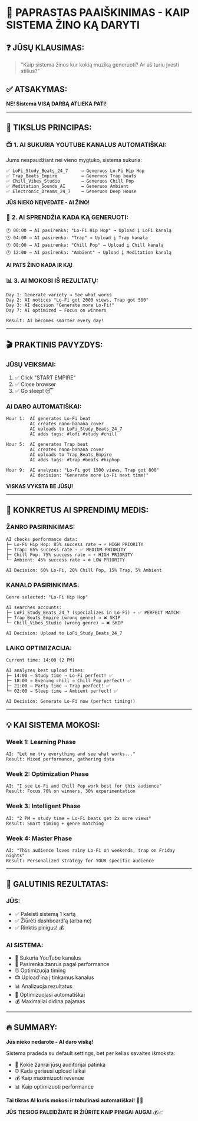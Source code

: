 # 🎯 PAPRASTAS PAAIŠKINIMAS - KAIP SISTEMA ŽINO KĄ DARYTI

## ❓ JŪSŲ KLAUSIMAS:
> "Kaip sistema žinos kur kokią muziką generuoti? Ar aš turiu įvesti stilius?"

## ✅ ATSAKYMAS: 
**NE! Sistema VISĄ DARBĄ ATLIEKA PATI!**

---

## 🤖 TIKSLUS PRINCIPAS:

### 📺 **1. AI SUKURIA YOUTUBE KANALUS AUTOMATIŠKAI:**

Jums nespaudžiant nei vieno mygtuko, sistema sukuria:

```
✅ LoFi_Study_Beats_24_7     → Generuos Lo-Fi Hip Hop
✅ Trap_Beats_Empire         → Generuos Trap beats  
✅ Chill_Vibes_Studio        → Generuos Chill Pop
✅ Meditation_Sounds_AI      → Generuos Ambient
✅ Electronic_Dreams_24_7    → Generuos Deep House
```

**JŪS NIEKO NEĮVEDATE - AI ŽINO!**

### 🧠 **2. AI SPRENDŽIA KADA KĄ GENERUOTI:**

```
🕐 00:00 → AI pasirenka: "Lo-Fi Hip Hop" → Upload į LoFi kanalą
🕐 04:00 → AI pasirenka: "Trap" → Upload į Trap kanalą  
🕐 08:00 → AI pasirenka: "Chill Pop" → Upload į Chill kanalą
🕐 12:00 → AI pasirenka: "Ambient" → Upload į Meditation kanalą
```

**AI PATS ŽINO KADA IR KĄ!**

### 📊 **3. AI MOKOSI IŠ REZULTATŲ:**

```
Day 1: Generate variety → See what works
Day 2: AI notices "Lo-Fi got 2000 views, Trap got 500"  
Day 3: AI decision "Generate more Lo-Fi!"
Day 7: AI optimized → Focus on winners

Result: AI becomes smarter every day!
```

---

## 🎬 **PRAKTINIS PAVYZDYS:**

### **JŪSŲ VEIKSMAI:**
1. ✅ Click "START EMPIRE" 
2. ✅ Close browser
3. ✅ Go sleep! 😴

### **AI DARO AUTOMATIŠKAI:**
```
Hour 1:  AI generates Lo-Fi beat
         AI creates nano-banana cover  
         AI uploads to LoFi_Study_Beats_24_7
         AI adds tags: #lofi #study #chill

Hour 5:  AI generates Trap beat
         AI creates nano-banana cover
         AI uploads to Trap_Beats_Empire  
         AI adds tags: #trap #beats #hiphop

Hour 9:  AI analyzes: "Lo-Fi got 1500 views, Trap got 800"
         AI decision: "Generate more Lo-Fi next time!"
```

**VISKAS VYKSTA BE JŪSŲ!**

---

## 🎯 **KONKRETUS AI SPRENDIMŲ MEDIS:**

### **ŽANRO PASIRINKIMAS:**
```
AI checks performance data:
├─ Lo-Fi Hip Hop: 85% success rate → ⚡ HIGH PRIORITY
├─ Trap: 65% success rate → ✅ MEDIUM PRIORITY  
├─ Chill Pop: 75% success rate → ⚡ HIGH PRIORITY
└─ Ambient: 45% success rate → ❄️ LOW PRIORITY

AI Decision: 60% Lo-Fi, 20% Chill Pop, 15% Trap, 5% Ambient
```

### **KANALO PASIRINKIMAS:**
```
Genre selected: "Lo-Fi Hip Hop"

AI searches accounts:
├─ LoFi_Study_Beats_24_7 (specializes in Lo-Fi) → ✅ PERFECT MATCH!
├─ Trap_Beats_Empire (wrong genre) → ❌ SKIP
└─ Chill_Vibes_Studio (wrong genre) → ❌ SKIP

AI Decision: Upload to LoFi_Study_Beats_24_7
```

### **LAIKO OPTIMIZACIJA:**
```
Current time: 14:00 (2 PM)

AI analyzes best upload times:
├─ 14:00 → Study time → Lo-Fi perfect! ✅
├─ 18:00 → Evening chill → Chill Pop perfect! ✅  
├─ 21:00 → Party time → Trap perfect! ✅
└─ 02:00 → Sleep time → Ambient perfect! ✅

AI Decision: Generate Lo-Fi now (perfect timing!)
```

---

## 💡 **KAI SISTEMA MOKOSI:**

### **Week 1: Learning Phase**
```
AI: "Let me try everything and see what works..."
Result: Mixed performance, gathering data
```

### **Week 2: Optimization Phase**  
```
AI: "I see Lo-Fi and Chill Pop work best for this audience"
Result: Focus 70% on winners, 30% experimentation
```

### **Week 3: Intelligent Phase**
```  
AI: "2 PM = study time = Lo-Fi beats get 2x more views"
Result: Smart timing + genre matching
```

### **Week 4: Master Phase**
```
AI: "This audience loves rainy Lo-Fi on weekends, trap on Friday nights"
Result: Personalized strategy for YOUR specific audience
```

---

## 🎊 **GALUTINIS REZULTATAS:**

### **JŪS:**
- ✅ Paleisti sistemą 1 kartą
- ✅ Žiūrėti dashboard'ą (arba ne) 
- ✅ Rinktis pinigus! 💰

### **AI SISTEMA:**
- 🤖 Sukuria YouTube kanalus
- 🧠 Pasirenka žanrus pagal performance
- ⏰ Optimizuoja timing
- 📺 Upload'ina į tinkamus kanalus
- 📊 Analizuoja rezultatus
- 🔄 Optimizuojasi automatiškai
- 💰 Maximaliai didina pajamas

---

## 🔥 **SUMMARY:**

**Jūs nieko nedarote - AI daro viską!**

Sistema pradeda su default settings, bet per kelias savaites išmoksta:
- 🎯 Kokie žanrai jūsų auditorijai patinka
- ⏰ Kada geriausi upload laikai  
- 💰 Kaip maximizuoti revenue
- 📊 Kaip optimizuoti performance

**Tai tikras AI kuris mokosi ir tobulinasi automatiškai!** 🚀🧠

**JŪS TIESIOG PALEIDŽIATE IR ŽIŪRITE KAIP PINIGAI AUGA!** 💰📈